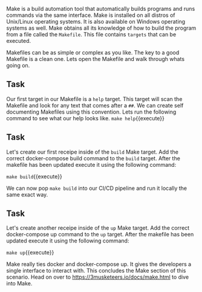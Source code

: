 Make is a build automation tool that automatically builds programs and runs commands via the same interface. Make is installed on all distros of Unix/Linux operating systems. It is also available on Windows operating systems as well. Make obtains all its knowledge of how to build the program from a file called the ```Makefile```. This file contains ```targets``` that can be executed.

Makefiles can be as simple or complex as you like. The key to a good Makefile is a clean one. Lets open the Makefile and walk through whats going on. 

## Task
Our first target in our Makefile is a ```help``` target. This target will scan the Makefile and look for any text that comes after a ```##```. We can create self documenting Makefiles using this convention. Lets run the following command to see what our help looks like.
`make help`{{execute}}

## Task
Let's create our first receipe inside of the `build` Make target. Add the correct docker-compose build command to the `build` target. After the makefile has been updated execute it using the following command:

`make build`{{execute}}

We can now pop ```make build``` into our CI/CD pipeline and run it locally the same exact way. 

## Task
Let's create another receipe inside of the `up` Make target. Add the correct docker-compose up command to the `up` target. After the makefile has been updated execute it using the following command:


`make up`{{execute}}

Make really ties docker and docker-compose up. It gives the developers a single interface to interact with. 
This concludes the Make section of this scenario. Head on over to https://3musketeers.io/docs/make.html to dive into Make.  